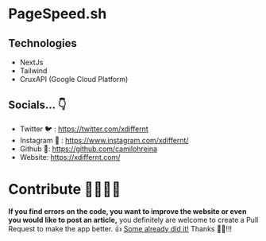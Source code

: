 # PageSpeed.sh

## Technologies

- NextJs
- Tailwind
- CruxAPI (Google Cloud Platform)

## Socials... 👇

- Twitter 🐦 : https://twitter.com/xdiffernt
- Instagram 📸 : https://www.instagram.com/xdiffernt/
- Github 🐙: https://github.com/camilohreina
- Website: https://xdiffernt.com/

# Contribute 🙋‍♂️🙋‍♀️

**If you find errors on the code, you want to improve the website or even you would like to post an article,** you definitely are welcome to create a Pull Request to make the app better. 👍 [Some already did it!](https://github.com/camilohreina/prisma/graphs/contributors) Thanks 🙇‍♂️!!!
